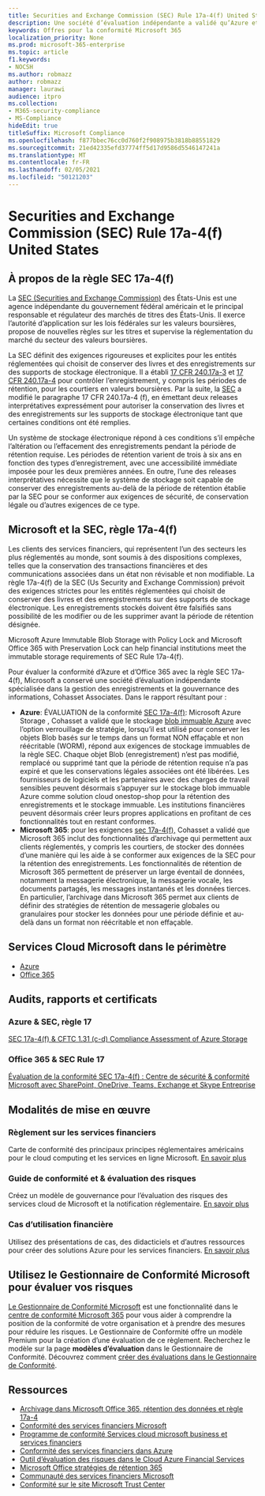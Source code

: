```yaml
---
title: Securities and Exchange Commission (SEC) Rule 17a-4(f) United States
description: Une société d’évaluation indépendante a validé qu’Azure et Office 365 peuvent aider les entreprises financières à respecter la règle SEC 17a-4(f) de rétention des enregistrements et les exigences de stockage immuables.
keywords: Offres pour la conformité Microsoft 365
localization_priority: None
ms.prod: microsoft-365-enterprise
ms.topic: article
f1.keywords:
- NOCSH
ms.author: robmazz
author: robmazz
manager: laurawi
audience: itpro
ms.collection:
- M365-security-compliance
- MS-Compliance
hideEdit: true
titleSuffix: Microsoft Compliance
ms.openlocfilehash: f877bbec76cc0d760f2f908975b3818b88551829
ms.sourcegitcommit: 21ed42335efd37774ff5d17d9586d5546147241a
ms.translationtype: MT
ms.contentlocale: fr-FR
ms.lasthandoff: 02/05/2021
ms.locfileid: "50121203"
---
```

# <a name="securities-and-exchange-commission-sec-rule-17a-4f-united-states"></a>Securities and Exchange Commission (SEC) Rule 17a-4(f) United States

## <a name="about-sec-rule-17a-4f"></a>À propos de la règle SEC 17a-4(f)

La [SEC (Securities and Exchange Commission)](https://www.sec.gov/) des États-Unis est une agence indépendante du gouvernement fédéral américain et le principal responsable et régulateur des marchés de titres des États-Unis. Il exerce l’autorité d’application sur les lois fédérales sur les valeurs boursières, propose de nouvelles règles sur les titres et supervise la réglementation du marché du secteur des valeurs boursières.

La SEC définit des exigences rigoureuses et explicites pour les entités réglementées qui choisit de conserver des livres et des enregistrements sur des supports de stockage électronique. Il a établi [17 CFR 240.17a-3](https://www.govinfo.gov/app/details/CFR-2012-title17-vol3/CFR-2012-title17-vol3-sec240-17a-3) et [17 CFR 240.17a-4](https://www.ecfr.gov/cgi-bin/text-idx?mc=true&node=pt17.4.240&rgn=div5#se17.4.240_117a_64) pour contrôler l’enregistrement, y compris les périodes de rétention, pour les courtiers en valeurs boursières. Par la suite, la [SEC](https://www.sec.gov/rules/interp/34-47806.htm) a modifié le paragraphe 17 CFR 240.17a-4 (f), en émettant deux releases interprétatives expressément pour autoriser la conservation des livres et des enregistrements sur les supports de stockage électronique tant que certaines conditions ont été remplies.

Un système de stockage électronique répond à ces conditions s’il empêche l’altération ou l’effacement des enregistrements pendant la période de rétention requise. Les périodes de rétention varient de trois à six ans en fonction des types d’enregistrement, avec une accessibilité immédiate imposée pour les deux premières années. En outre, l’une des releases interprétatives nécessite que le système de stockage soit capable de conserver des enregistrements au-delà de la période de rétention établie par la SEC pour se conformer aux exigences de sécurité, de conservation légale ou d’autres exigences de ce type.

## <a name="microsoft-and-sec-rule-17a-4f"></a>Microsoft et la SEC, règle 17a-4(f)

Les clients des services financiers, qui représentent l’un des secteurs les plus réglementés au monde, sont soumis à des dispositions complexes, telles que la conservation des transactions financières et des communications associées dans un état non révisable et non modifiable. La règle 17a-4(f) de la SEC (Us Security and Exchange Commission) prévoit des exigences strictes pour les entités réglementées qui choisit de conserver des livres et des enregistrements sur des supports de stockage électronique. Les enregistrements stockés doivent être falsifiés sans possibilité de les modifier ou de les supprimer avant la période de rétention désignée.

Microsoft Azure Immutable Blob Storage with Policy Lock and Microsoft Office 365 with Preservation Lock can help financial institutions meet the immutable storage requirements of SEC Rule 17a-4(f).

Pour évaluer la conformité d’Azure et d’Office 365 avec la règle SEC 17a-4(f), Microsoft a conservé une société d’évaluation indépendante spécialisée dans la gestion des enregistrements et la gouvernance des informations, Cohasset Associates. Dans le rapport résultant pour :

- **Azure**: ÉVALUATION de la conformité [SEC 17a-4(f)](https://servicetrust.microsoft.com/ViewPage/MSComplianceGuide?command=Download&downloadType=Document&downloadId=19b08fd4-d276-43e8-9461-715981d0ea20&docTab=4ce99610-c9c0-11e7-8c2c-f908a777fa4d_GRC_Assessment_Reports): Microsoft Azure Storage , Cohasset a validé que le stockage [blob immuable Azure](/azure/storage/blobs/storage-blob-immutable-storage) avec l’option verrouillage de stratégie, lorsqu’il est utilisé pour conserver les objets Blob basés sur le temps dans un format NON effaçable et non réécritable (WORM), répond aux exigences de stockage immuables de la règle SEC. Chaque objet Blob (enregistrement) n’est pas modifié, remplacé ou supprimé tant que la période de rétention requise n’a pas expiré et que les conservations légales associées ont été libérées. Les fournisseurs de logiciels et les partenaires avec des charges de travail sensibles peuvent désormais s’appuyer sur le stockage blob immuable Azure comme solution cloud onestop-shop pour la rétention des enregistrements et le stockage immuable. Les institutions financières peuvent désormais créer leurs propres applications en profitant de ces fonctionnalités tout en restant conformes.
- **Microsoft 365**: pour les exigences [sec 17a-4(f),](/microsoft-365/compliance/retention-regulatory-requirements#sec-17a-4f-finra-4511c-and-cftc-131c-d) Cohasset a validé que Microsoft 365 inclut des fonctionnalités d’archivage qui permettent aux clients réglementés, y compris les courtiers, de stocker des données d’une manière qui les aide à se conformer aux exigences de la SEC pour la rétention des enregistrements. Les fonctionnalités de rétention de Microsoft 365 permettent de préserver un large éventail de données, notamment la messagerie électronique, la messagerie vocale, les documents partagés, les messages instantanés et les données tierces. En particulier, l’archivage dans Microsoft 365 permet aux clients de définir des stratégies de rétention de messagerie globales ou granulaires pour stocker les données pour une période définie et au-delà dans un format non réécritable et non effaçable.

## <a name="microsoft-in-scope-cloud-services"></a>Services Cloud Microsoft dans le périmètre

- [Azure](https://gallery.technet.microsoft.com/Overview-of-Azure-c1be3942)
- [Office 365](https://aka.ms/Office365ComplianceOfferings)

## <a name="audits-reports-and-certificates"></a>Audits, rapports et certificats

### <a name="azure--sec-rule-17"></a>Azure & SEC, règle 17

[SEC 17a-4(f) & CFTC 1.31 (c-d) Compliance Assessment of Azure Storage](https://servicetrust.microsoft.com/ViewPage/MSComplianceGuide?command=Download&downloadType=Document&downloadId=19b08fd4-d276-43e8-9461-715981d0ea20&docTab=4ce99610-c9c0-11e7-8c2c-f908a777fa4d_GRC_Assessment_Reports)

### <a name="office-365--sec-rule-17"></a>Office 365 & SEC Rule 17

[Évaluation de la conformité SEC 17a-4(f) : Centre de sécurité & conformité Microsoft avec SharePoint, OneDrive, Teams, Exchange et Skype Entreprise](https://servicetrust.microsoft.com/ViewPage/TrustDocuments?command=Download&downloadType=Document&downloadId=9fa8349d-a0c9-47d9-93ad-472aa0fa44ec&docTab=6d000410-c9e9-11e7-9a91-892aae8839ad_FAQ_and_White_Papers)

## <a name="how-to-implement"></a>Modalités de mise en œuvre

### <a name="financial-services-regulation"></a>Règlement sur les services financiers

Carte de conformité des principaux principes réglementaires américains pour le cloud computing et les services en ligne Microsoft. [En savoir plus](https://servicetrust.microsoft.com/ViewPage/TrustDocuments?command=Download&downloadType=Document&downloadId=5b483567-00b0-4d86-96ae-ee887dadb61c&docTab=6d000410-c9e9-11e7-9a91-892aae8839ad_Compliance_Guides)

### <a name="risk-assessment--compliance-guide"></a>Guide de conformité et & évaluation des risques

Créez un modèle de gouvernance pour l’évaluation des risques des services cloud de Microsoft et la notification réglementaire. [En savoir plus](https://servicetrust.microsoft.com/ViewPage/TrustDocuments?command=Download&downloadType=Document&downloadId=edee9b14-3661-4a16-ba83-c35caf672bd7&docTab=6d000410-c9e9-11e7-9a91-892aae8839ad_FAQ_and_White_Papers)

### <a name="financial-use-cases"></a>Cas d’utilisation financière

Utilisez des présentations de cas, des didacticiels et d’autres ressources pour créer des solutions Azure pour les services financiers. [En savoir plus](/azure/industry/financial/)

## <a name="use-microsoft-compliance-manager-to-assess-your-risk"></a>Utilisez le Gestionnaire de Conformité Microsoft pour évaluer vos risques

[Le Gestionnaire de Conformité Microsoft](/microsoft-365/compliance/compliance-manager) est une fonctionnalité dans le [centre de conformité Microsoft 365](/microsoft-365/compliance/microsoft-365-compliance-center) pour vous aider à comprendre la position de la conformité de votre organisation et à prendre des mesures pour réduire les risques. Le Gestionnaire de Conformité offre un modèle Premium pour la création d’une évaluation de ce règlement. Recherchez le modèle sur la page **modèles d’évaluation** dans le Gestionnaire de Conformité. Découvrez comment [créer des évaluations dans le Gestionnaire de Conformité](/microsoft-365/compliance/compliance-manager-assessments).

## <a name="resources"></a>Ressources

- [Archivage dans Microsoft Office 365, rétention des données et règle 17a-4](https://www.microsoft.com/microsoft-365/blog/2015/11/10/office-365-exchange-online-archiving-now-meets-sec-rule-17a-4-requirements/)
- [Conformité des services financiers Microsoft](https://download.microsoft.com/download/6/4/7/64707E3E-6D3E-45D0-8207-A0EA3201B4A6/Microsoft%20Cloud%20-%20Financial%20Services%20Compliance%20Program%20\(Print\).pdf)
- [Programme de conformité Services cloud microsoft business et services financiers](https://servicetrust.microsoft.com/viewpage/financialservicesoverview)
- [Conformité des services financiers dans Azure](https://azure.microsoft.com/resources/videos/azurecon-2015-financial-services-compliance-in-azure/)
- [Outil d’évaluation des risques dans le Cloud Azure Financial Services](https://servicetrust.microsoft.com/ViewPage/FFIECBlueprint?command=Download&downloadType=Document&downloadId=079a1973-711a-428f-9312-9ddd290cff7b&docTab=c726d5c0-2d1e-11e8-a485-57140ec19669_PaaS)
- [Microsoft Office stratégies de rétention 365](/office365/securitycompliance/retention-policies)
- [Communauté des services financiers Microsoft](https://techcommunity.microsoft.com/t5/financial-services/ct-p/FinancialServices)
- [Conformité sur le site Microsoft Trust Center](https://www.microsoft.com/trust-center/compliance/compliance-overview)
